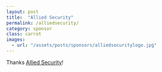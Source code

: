 ```yaml
---
layout: post
title:  "Allied Security"
permalink: /alliedsecurity/
category: sponsor
class: carrot
images: 
  - url: "/assets/posts/sponsors/alliedsecuritylogo.jpg"
---
```


Thanks [Allied Security](http://www.alliedsecurity.co.nz)!
